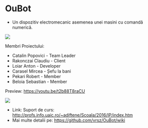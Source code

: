 # OuBot 
- Un dispozitiv electromecanic asemenea unei masini cu comandă numerică.

![](http://imageshack.com/a/img923/1033/hN5CKw.jpg)

 Membri Proiectului:
 
  - Catalin Popovici  - Team Leader
  - Rakonczai Claudiu - Client
  - Loiar Anton       - Developer
  - Carasel Mircea    - Șefu la bani
  - Pekari Robert     - Member
  - Beloia Sebastian  - Member
  
  

 
 Preview: https://youtu.be/t2b88T8raCU
 
 ![](https://imagizer.imageshack.us/v2/628x472q90/921/R4GRs9.jpg)

 
 - Link: Suport de curs: http://profs.info.uaic.ro/~adiftene/Scoala/2016/IP/index.htm
 - Mai multe detalii pe: https://github.com/vrsz/OuBot/wiki
